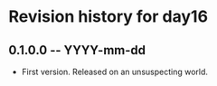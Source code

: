 # Revision history for day16

## 0.1.0.0  -- YYYY-mm-dd

* First version. Released on an unsuspecting world.
